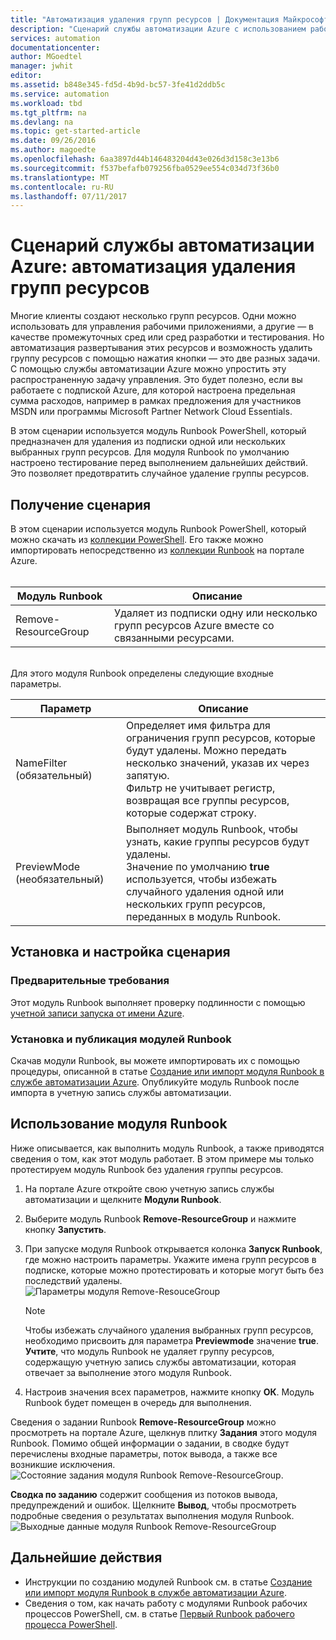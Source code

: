```yaml
---
title: "Автоматизация удаления групп ресурсов | Документация Майкрософт"
description: "Сценарий службы автоматизации Azure с использованием рабочего процесса PowerShell предусматривает удаление всех групп ресурсов в подписке с помощью модулей Runbook."
services: automation
documentationcenter: 
author: MGoedtel
manager: jwhit
editor: 
ms.assetid: b848e345-fd5d-4b9d-bc57-3fe41d2ddb5c
ms.service: automation
ms.workload: tbd
ms.tgt_pltfrm: na
ms.devlang: na
ms.topic: get-started-article
ms.date: 09/26/2016
ms.author: magoedte
ms.openlocfilehash: 6aa3897d44b146483204d43e026d3d158c3e13b6
ms.sourcegitcommit: f537befafb079256fba0529ee554c034d73f36b0
ms.translationtype: MT
ms.contentlocale: ru-RU
ms.lasthandoff: 07/11/2017
---
```

# <a name="azure-automation-scenario---automate-removal-of-resource-groups"></a>Сценарий службы автоматизации Azure: автоматизация удаления групп ресурсов
Многие клиенты создают несколько групп ресурсов. Одни можно использовать для управления рабочими приложениями, а другие — в качестве промежуточных сред или сред разработки и тестирования. Но автоматизация развертывания этих ресурсов и возможность удалить группу ресурсов с помощью нажатия кнопки — это две разных задачи. С помощью службы автоматизации Azure можно упростить эту распространенную задачу управления. Это будет полезно, если вы работаете с подпиской Azure, для которой настроена предельная сумма расходов, например в рамках предложения для участников MSDN или программы Microsoft Partner Network Cloud Essentials.

В этом сценарии используется модуль Runbook PowerShell, который предназначен для удаления из подписки одной или нескольких выбранных групп ресурсов. Для модуля Runbook по умолчанию настроено тестирование перед выполнением дальнейших действий. Это позволяет предотвратить случайное удаление группы ресурсов.   

## <a name="getting-the-scenario"></a>Получение сценария
В этом сценарии используется модуль Runbook PowerShell, который можно скачать из [коллекции PowerShell](https://www.powershellgallery.com/packages/Remove-ResourceGroup/1.0/DisplayScript). Его также можно импортировать непосредственно из [коллекции Runbook](automation-runbook-gallery.md) на портале Azure.<br><br>

| Модуль Runbook | Описание |
| --- | --- |
| Remove-ResourceGroup |Удаляет из подписки одну или несколько групп ресурсов Azure вместе со связанными ресурсами. |

<br>
Для этого модуля Runbook определены следующие входные параметры.

| Параметр | Описание |
| --- | --- |
| NameFilter (обязательный) |Определяет имя фильтра для ограничения групп ресурсов, которые будут удалены. Можно передать несколько значений, указав их через запятую.<br>Фильтр не учитывает регистр, возвращая все группы ресурсов, которые содержат строку. |
| PreviewMode (необязательный) |Выполняет модуль Runbook, чтобы узнать, какие группы ресурсов будут удалены.<br>Значение по умолчанию **true** используется, чтобы избежать случайного удаления одной или нескольких групп ресурсов, переданных в модуль Runbook. |

## <a name="install-and-configure-this-scenario"></a>Установка и настройка сценария
### <a name="prerequisites"></a>Предварительные требования
Этот модуль Runbook выполняет проверку подлинности с помощью [учетной записи запуска от имени Azure](automation-sec-configure-azure-runas-account.md).    

### <a name="install-and-publish-the-runbooks"></a>Установка и публикация модулей Runbook
Скачав модули Runbook, вы можете импортировать их с помощью процедуры, описанной в статье [Создание или импорт модуля Runbook в службе автоматизации Azure](automation-creating-importing-runbook.md#importing-a-runbook-from-a-file-into-azure-automation). Опубликуйте модуль Runbook после импорта в учетную запись службы автоматизации.

## <a name="using-the-runbook"></a>Использование модуля Runbook
Ниже описывается, как выполнить модуль Runbook, а также приводятся сведения о том, как этот модуль работает. В этом примере мы только протестируем модуль Runbook без удаления группы ресурсов.  

1. На портале Azure откройте свою учетную запись службы автоматизации и щелкните **Модули Runbook**.
2. Выберите модуль Runbook **Remove-ResourceGroup** и нажмите кнопку **Запустить**.
3. При запуске модуля Runbook открывается колонка **Запуск Runbook**, где можно настроить параметры. Укажите имена групп ресурсов в подписке, которые можно протестировать и которые могут быть без последствий удалены.<br> ![Параметры модуля Remove-ResouceGroup](media/automation-scenario-remove-resourcegroup/remove-resourcegroup-input-parameters.png)

   > [!NOTE]
   > Чтобы избежать случайного удаления выбранных групп ресурсов, необходимо присвоить для параметра **Previewmode** значение **true**.  **Учтите**, что модуль Runbook не удаляет группу ресурсов, содержащую учетную запись службы автоматизации, которая отвечает за выполнение этого модуля Runbook.  
   >
   >
4. Настроив значения всех параметров, нажмите кнопку **ОК**. Модуль Runbook будет помещен в очередь для выполнения.  

Сведения о задании Runbook **Remove-ResourceGroup** можно просмотреть на портале Azure, щелкнув плитку **Задания** этого модуля Runbook. Помимо общей информации о задании, в сводке будут перечислены входные параметры, поток вывода, а также все возникшие исключения.<br> ![Состояние задания модуля Runbook Remove-ResourceGroup](media/automation-scenario-remove-resourcegroup/remove-resourcegroup-runbook-job-status.png).

**Сводка по заданию** содержит сообщения из потоков вывода, предупреждений и ошибок. Щелкните **Вывод**, чтобы просмотреть подробные сведения о результатах выполнения модуля Runbook.<br> ![Выходные данные модуля Runbook Remove-ResourceGroup](media/automation-scenario-remove-resourcegroup/remove-resourcegroup-runbook-job-output.png)

## <a name="next-steps"></a>Дальнейшие действия
* Инструкции по созданию модулей Runbook см. в статье [Создание или импорт модуля Runbook в службе автоматизации Azure](automation-creating-importing-runbook.md).
* Сведения о том, как начать работу с модулями Runbook рабочих процессов PowerShell, см. в статье [Первый Runbook рабочего процесса PowerShell](automation-first-runbook-textual.md).
